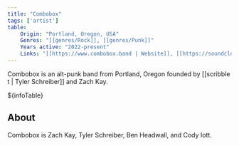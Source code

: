 ```yaml
---
title: "Combobox"
tags: ['artist']
table:
    Origin: "Portland, Oregon, USA"
    Genres: "[[genres/Rock]], [[genres/Punk]]"
    Years active: "2022-present"
    Links: "[[https://www.combobox.band | Website]], [[https://soundcloud.com/user-413903244-326605094 | SoundCloud]]"
---
```


Combobox is an alt-punk band from Portland, Oregon founded by [[scribble t | Tyler Schreiber]]
and Zach Kay.

${infoTable}

## About
Combobox is Zach Kay, Tyler Schreiber, Ben Headwall, and Cody Iott.
